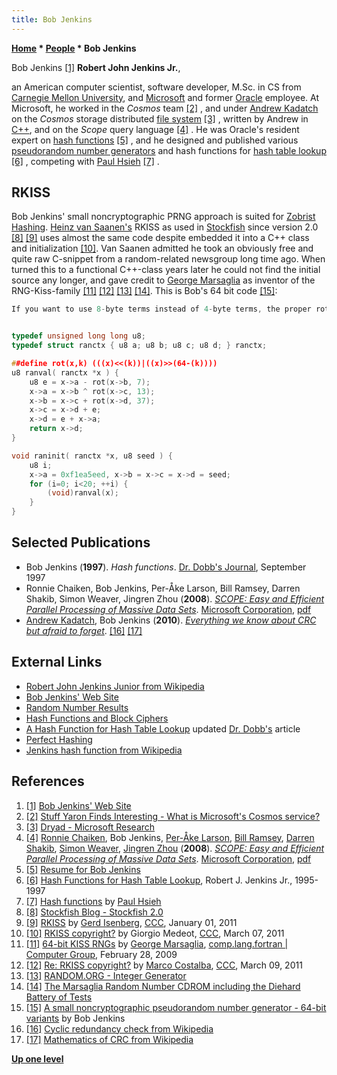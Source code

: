 ```yaml
---
title: Bob Jenkins
---
```

**[Home](Home "Home") * [People](People "People") * Bob Jenkins**

[](http://burtleburtle.net/bob/) Bob Jenkins <a id="cite-note-1" href="#cite-ref-1">[1]</a>
**Robert John Jenkins Jr.**,

an American computer scientist, software developer, M.Sc. in CS from [Carnegie Mellon University](Carnegie_Mellon_University "Carnegie Mellon University"), and [Microsoft](Microsoft "Microsoft") and former [Oracle](https://en.wikipedia.org/wiki/Oracle_Corporation) employee. At Microsoft, he worked in the *Cosmos* team <a id="cite-note-2" href="#cite-ref-2">[2]</a> , and under [Andrew Kadatch](Andrew_Kadatch "Andrew Kadatch") on the *Cosmos* storage distributed [file system](https://en.wikipedia.org/wiki/File_system) <a id="cite-note-3" href="#cite-ref-3">[3]</a> , written by Andrew in [C++](Cpp "Cpp"), and on the *Scope* query language <a id="cite-note-4" href="#cite-ref-4">[4]</a> . He was Oracle's resident expert on [hash functions](https://en.wikipedia.org/wiki/Hash_function) <a id="cite-note-5" href="#cite-ref-5">[5]</a> , and he designed and published various [pseudorandom number generators](Pseudorandom_Number_Generator "Pseudorandom Number Generator") and hash functions for [hash table lookup](Hash_Table "Hash Table") <a id="cite-note-6" href="#cite-ref-6">[6]</a> , competing with [Paul Hsieh](Paul_Hsieh "Paul Hsieh") <a id="cite-note-7" href="#cite-ref-7">[7]</a> .

## RKISS

Bob Jenkins' small noncryptographic PRNG approach is suited for [Zobrist Hashing](Zobrist_Hashing "Zobrist Hashing"). [Heinz van Saanen's](index.php?title=Heinz_van_Saanen&action=edit&redlink=1 "Heinz van Saanen (page does not exist)") RKISS as used in [Stockfish](Stockfish "Stockfish") since version 2.0 <a id="cite-note-8" href="#cite-ref-8">[8]</a> <a id="cite-note-9" href="#cite-ref-9">[9]</a> uses almost the same code despite embedded it into a C++ class and initialization <a id="cite-note-10" href="#cite-ref-10">[10]</a>. Van Saanen admitted he took an obviously free and quite raw C-snippet from a random-related newsgroup long time ago. When turned this to a functional C++-class years later he could not find the initial source any longer, and gave credit to [George Marsaglia](Mathematician#GMarsaglia "Mathematician") as inventor of the RNG-Kiss-family <a id="cite-note-11" href="#cite-ref-11">[11]</a> <a id="cite-note-12" href="#cite-ref-12">[12]</a> <a id="cite-note-13" href="#cite-ref-13">[13]</a> <a id="cite-note-14" href="#cite-ref-14">[14]</a>. This is Bob's 64 bit code <a id="cite-note-15" href="#cite-ref-15">[15]</a>:

```C++
If you want to use 8-byte terms instead of 4-byte terms, the proper rotate amounts are (39,11) for the two-rotate version (yielding at least 13.3 bits of [avalanche](https://en.wikipedia.org/wiki/Avalanche_effect) after 5 rounds) or (7,13,37) for the three-rotate version (yielding 18.4 bits of avalanche after 5 rounds). I think I'd got with the three-rotate version, because the ideal is 32 bits of avalanche, and 13.3 isn't even half of that. 

```

```C++

typedef unsigned long long u8;
typedef struct ranctx { u8 a; u8 b; u8 c; u8 d; } ranctx;

##define rot(x,k) (((x)<<(k))|((x)>>(64-(k))))
u8 ranval( ranctx *x ) {
    u8 e = x->a - rot(x->b, 7);
    x->a = x->b ^ rot(x->c, 13);
    x->b = x->c + rot(x->d, 37);
    x->c = x->d + e;
    x->d = e + x->a;
    return x->d;
}

void raninit( ranctx *x, u8 seed ) {
    u8 i;
    x->a = 0xf1ea5eed, x->b = x->c = x->d = seed;
    for (i=0; i<20; ++i) {
        (void)ranval(x);
    }
}

```

## Selected Publications

- Bob Jenkins (**1997**). *Hash functions*. [Dr. Dobb's Journal](https://en.wikipedia.org/wiki/Dr._Dobb%27s_Journal), September 1997
- Ronnie Chaiken, Bob Jenkins, Per-Åke Larson, Bill Ramsey, Darren Shakib, Simon Weaver, Jingren Zhou (**2008**). *[SCOPE: Easy and Efficient Parallel Processing of Massive Data Sets](https://dl.acm.org/citation.cfm?id=1454166)*. [Microsoft Corporation](Microsoft "Microsoft"), [pdf](https://www.goland.org/Scope-VLDB-final.pdf)
- [Andrew Kadatch](Andrew_Kadatch "Andrew Kadatch"), Bob Jenkins (**2010**). *[Everything we know about CRC but afraid to forget](https://www.researchgate.net/publication/268184499_Everything_we_know_about_CRC_but_afraid_to_forget)*. <a id="cite-note-16" href="#cite-ref-16">[16]</a> <a id="cite-note-17" href="#cite-ref-17">[17]</a>

## External Links

- [Robert John Jenkins Junior from Wikipedia](https://en.wikipedia.org/wiki/Robert_John_Jenkins_Junior)
- [Bob Jenkins' Web Site](http://burtleburtle.net/bob/)
- [Random Number Results](http://burtleburtle.net/bob/rand/index.html)
- [Hash Functions and Block Ciphers](http://burtleburtle.net/bob/hash/index.html)
- [A Hash Function for Hash Table Lookup](http://burtleburtle.net/bob/hash/doobs.html) updated [Dr. Dobb's](https://en.wikipedia.org/wiki/Dr._Dobb%27s_Journal) article
- [Perfect Hashing](http://burtleburtle.net/bob/hash/perfect.html)
- [Jenkins hash function from Wikipedia](https://en.wikipedia.org/wiki/Jenkins_hash_function)

## References

1. <a id="cite-ref-1" href="#cite-note-1">[1]</a> [Bob Jenkins' Web Site](http://burtleburtle.net/bob/)
1. <a id="cite-ref-2" href="#cite-note-2">[2]</a> [Stuff Yaron Finds Interesting - What is Microsoft's Cosmos service?](http://www.goland.org/whatiscosmos/)
1. <a id="cite-ref-3" href="#cite-note-3">[3]</a> [Dryad - Microsoft Research](http://research.microsoft.com/en-us/projects/dryad/)
1. <a id="cite-ref-4" href="#cite-note-4">[4]</a> [Ronnie Chaiken](http://www.linkedin.com/pub/ronnie-chaiken/26/571/143), Bob Jenkins, [Per-Åke Larson](http://research.microsoft.com/en-us/people/palarson/), [Bill Ramsey](http://portal.acm.org/author_page.cfm?id=81344496896&coll=DL&dl=ACM&trk=0&cfid=28619666&cftoken=49088236), [Darren Shakib](http://www.microsoft.com/presspass/exec/de/Shakib/default.mspx), [Simon Weaver](http://www.linkedin.com/in/simonjweaver), [Jingren Zhou](http://research.microsoft.com/en-us/um/people/jrzhou/) (**2008**). *[SCOPE: Easy and Efficient Parallel Processing of Massive Data Sets](http://portal.acm.org/citation.cfm?id=1454166)*. [Microsoft Corporation](Microsoft "Microsoft"), [pdf](http://www.goland.org/Scope-VLDB-final.pdf)
1. <a id="cite-ref-5" href="#cite-note-5">[5]</a> [Resume for Bob Jenkins](http://burtleburtle.net/bob/other/resume3.html)
1. <a id="cite-ref-6" href="#cite-note-6">[6]</a> [Hash Functions for Hash Table Lookup](http://burtleburtle.net/bob/hash/evahash.html), Robert J. Jenkins Jr., 1995-1997
1. <a id="cite-ref-7" href="#cite-note-7">[7]</a> [Hash functions](http://www.azillionmonkeys.com/qed/hash.html) by [Paul Hsieh](Paul_Hsieh "Paul Hsieh")
1. <a id="cite-ref-8" href="#cite-note-8">[8]</a> [Stockfish Blog - Stockfish 2.0](http://blog.stockfishchess.com/)
1. <a id="cite-ref-9" href="#cite-note-9">[9]</a> [RKISS](http://www.talkchess.com/forum/viewtopic.php?t=37406) by [Gerd Isenberg](Gerd_Isenberg "Gerd Isenberg"), [CCC](CCC "CCC"), January 01, 2011
1. <a id="cite-ref-10" href="#cite-note-10">[10]</a> [RKISS copyright?](http://www.talkchess.com/forum/viewtopic.php?start=0&t=38313) by Giorgio Medeot, [CCC](CCC "CCC"), March 07, 2011
1. <a id="cite-ref-11" href="#cite-note-11">[11]</a> [64-bit KISS RNGs](http://compgroups.net/comp.lang.fortran/64-bit-kiss-rngs/601519) by [George Marsaglia](Mathematician#GMarsaglia "Mathematician"), [comp.lang.fortran | Computer Group](http://compgroups.net/comp.lang.fortran/), February 28, 2009
1. <a id="cite-ref-12" href="#cite-note-12">[12]</a> [Re: RKISS copyright?](http://www.talkchess.com/forum/viewtopic.php?topic_view=threads&p=398196&t=38313) by [Marco Costalba](Marco_Costalba "Marco Costalba"), [CCC](CCC "CCC"), March 09, 2011
1. <a id="cite-ref-13" href="#cite-note-13">[13]</a> [RANDOM.ORG - Integer Generator](http://www.random.org/integers/?mode=advanced)
1. <a id="cite-ref-14" href="#cite-note-14">[14]</a> [The Marsaglia Random Number CDROM including the Diehard Battery of Tests](http://www.stat.fsu.edu/pub/diehard/)
1. <a id="cite-ref-15" href="#cite-note-15">[15]</a> [A small noncryptographic pseudorandom number generator - 64-bit variants](http://www.burtleburtle.net/bob/rand/smallprng.html) by Bob Jenkins
1. <a id="cite-ref-16" href="#cite-note-16">[16]</a> [Cyclic redundancy check from Wikipedia](https://en.wikipedia.org/wiki/Cyclic_redundancy_check)
1. <a id="cite-ref-17" href="#cite-note-17">[17]</a> [Mathematics of CRC from Wikipedia](https://en.wikipedia.org/wiki/Mathematics_of_CRC)

**[Up one level](People "People")**

